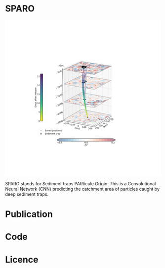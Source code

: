 # SPARO

![image info](./Figures/3D_plot_example.png)

SPARO stands for Sediment traps PARticule Origin. This is a Convolutional Neural Network (CNN) predicting the catchment area of particles caught by deep sediment traps.

# Publication

# Code

# Licence 
